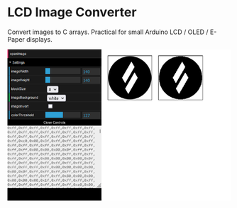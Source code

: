 # LCD Image Converter
Convert images to C arrays. Practical for small Arduino LCD / OLED / E-Paper displays.

![Screenshot](./resources/screenshot.png)

